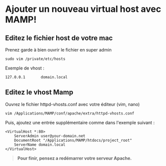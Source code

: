 Ajouter un nouveau virtual host avec MAMP!
===================


Editez le fichier host de votre mac
-------------

Prenez garde à bien ouvrir le fichier en super admin
```
sudo vim /private/etc/hosts
```

Exemple de vhost : 
```
127.0.0.1       domain.local
```

Editez le vhost Mamp
------------
Ouvrez le fichier httpd-vhosts.conf avec votre éditeur (vim, nano)

```
vim /Applications/MAMP/conf/apache/extra/httpd-vhosts.conf
```

Puis, ajoutez une entrée supplémentaire comme dans l'exemple suivant :

```
<VirtualHost *:80>
    ServerAdmin user@your-domain.net
    DocumentRoot "/Applications/MAMP/htdocs/project_root"
    ServerName domain.local
</VirtualHost>
```

> **Pour finir, pensez a redémarrer votre serveur Apache.**
